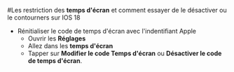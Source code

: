 #Les restriction des **temps d'écran** et comment essayer de le désactiver ou le contourners sur IOS 18
- Rénitialiser le code de temps d'écran avec l'indentifiant Apple
  - Ouvrir les **Réglages**
  - Allez dans les **temps d'écran**
  - Tapper sur **Modifier le code Temps d'écran** ou **Désactiver le code de temps d'écran**.
  
  
